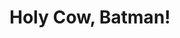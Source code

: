 ---
layout: post
title:  Holy Cow, Batman!
second-title: Batman 66, Stern's new Pinball machine
excerpt_separator: <!--more-->
tags: [pinball, geeky]
category: post
grid-size: is-6-tablet is-8-desktop
image:
  feature: https://s3-eu-west-1.amazonaws.com/geekmatic/assets/img/batman66/stern_batman_featured.jpg
---